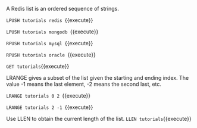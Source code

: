 A Redis list is an ordered sequence of strings. 

`LPUSH tutorials redis `{{execute}}

`LPUSH tutorials mongodb `{{execute}}

`RPUSH tutorials mysql `{{execute}}

`RPUSH tutorials oracle `{{execute}}

`GET tutorials`{{execute}}

LRANGE gives a subset of the list given the starting and ending index. The value -1 means the last element, -2 means the second last, etc.

`LRANGE tutorials 0 2 `{{execute}}

`LRANGE tutorials 2 -1 `{{execute}}


Use LLEN to obtain the current length of the list.
`LLEN tutorials`{{execute}}

